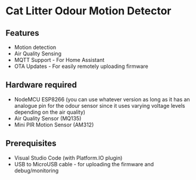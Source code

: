 # Cat Litter Odour Motion Detector

## Features
- Motion detection
- Air Quality Sensing
- MQTT Support - For Home Assistant
- OTA Updates - For easily remotely uploading firmware

## Hardware required
- NodeMCU ESP8266 (you can use whatever version as long as it has an analogue pin for the odour sensor since it uses varying voltage levels depending on the air quality)
- Air Quality Sensor (MQ135) 
- Mini PIR Motion Sensor (AM312)

## Prerequisites
- Visual Studio Code (with Platform.IO plugin)
- USB to MicroUSB cable - for uploading the firmware and debug/monitoring